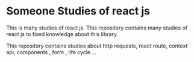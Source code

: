 # Someone Studies of react js 

This is many studies of react js. This repository contains many studies of react js to fixed knowledge about this library. 

This repository contains studies about http requests, react route, context api, components , form , life cycle ...